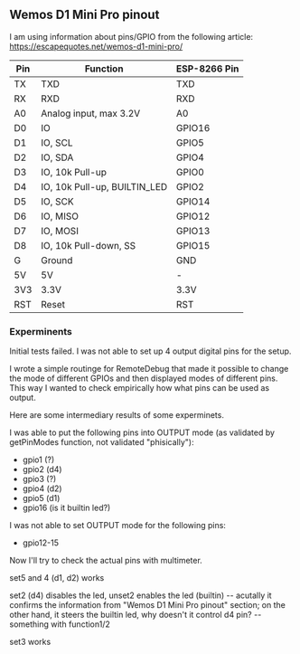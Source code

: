 
## Wemos D1 Mini Pro pinout

I am using information about pins/GPIO from the following article: https://escapequotes.net/wemos-d1-mini-pro/

| Pin	| Function	                   |  ESP-8266 Pin
|-------|------------------------------|---------------  |
| TX	| TXD	                       |  TXD  |
| RX	| RXD	                       |  RXD  |
| A0	| Analog input, max 3.2V	   |  A0  |
| D0	| IO	                       |  GPIO16  |
| D1	| IO, SCL	                   |  GPIO5  |
| D2	| IO, SDA	                   |  GPIO4  |
| D3	| IO, 10k Pull-up	           |  GPIO0  |
| D4	| IO, 10k Pull-up, BUILTIN_LED |  GPIO2  |
| D5	| IO, SCK	                   |  GPIO14  |
| D6	| IO, MISO	                   |  GPIO12  |
| D7	| IO, MOSI	                   |  GPIO13  |
| D8	| IO, 10k Pull-down, SS	       |  GPIO15  |
| G	    | Ground	                   |  GND  |
| 5V	| 5V	                       |  -  |
| 3V3	| 3.3V	                       |  3.3V  |
| RST	| Reset	                       |  RST  |

### Experminents
Initial tests failed.
I was not able to set up 4 output digital pins for the setup.

I wrote a simple routinge for RemoteDebug that made it possible to change the mode of different GPIOs and then displayed modes of different pins.
This way I wanted to check empirically how what pins can be used as output.

Here are some intermediary results of some experminets.

I was able to put the following pins into OUTPUT mode (as validated by getPinModes function, not validated "phisically"):
* gpio1 (?)
* gpio2 (d4)
* gpio3 (?)
* gpio4 (d2)
* gpio5 (d1)
* gpio16 (is it builtin led?)

I was not able to set OUTPUT mode for the following pins:
* gpio12-15


Now I'll try to check the actual pins with multimeter.


set5 and 4 (d1, d2) works

set2 (d4) disables the led, unset2 enables the led (builtin) -- acutally it confirms the information from "Wemos D1 Mini Pro pinout" section;
            on the other hand, it steers the builtin led, why doesn't it control d4 pin? -- something with function1/2

set3 works